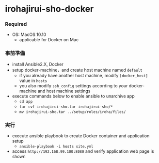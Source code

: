 # irohajirui-sho-docker

### Required
- OS: MacOS 10.10
  - applicable for Docker on Mac

### 事前準備
- install Ansible2.X, Docker
- setup docker-machine，and create host machine named `default`
  - if you already have another host machine, modify `[docker_host]` value in `hosts`
  - you also modify `ssh_config` settings according to your docker-machine and host machine settings
- execute commands below to enable ansible to unarchive app
  - `cd app`
  - `tar cvf irohajirui-sho.tar irohajirui-sho/*`
  - `mv irohajirui-sho.tar ../setup/roles/iroha/files/`

### 実行
- execute ansible playbook to create Docker container and application setup
  - `ansible-playbook -i hosts site.yml`
- access `http://192.168.99.100:8080` and verify application web page is shown

